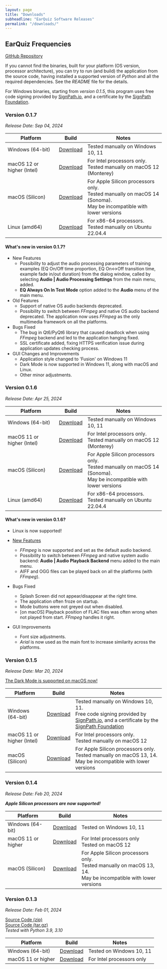 ```yaml
---
layout: page
title: "Downloads"
subheadline: "EarQuiz Software Releases"
permalink: "/downloads/"
---
```


## EarQuiz Frequencies

[GitHub Repository](https://github.com/Gdalik/EarQuiz_Frequencies) <br/>

If you cannot find the binaries, built for your platform (OS version, processor architecture), you can try to run 
(and build) the application from the source code, having installed a supported version of *Python* and all the required dependencies.
See the *README* file for the details.

For Windows binaries, starting from *version 0.1.5*, this program uses free code signing provided by [SignPath.io][9], 
and a certificate by the [SignPath Foundation][10].

### Version 0.1.7<br/>
*Release Date: Sep 04, 2024*

| Platform                   | Build          | Notes                                                                                                                       |
|----------------------------|----------------|-----------------------------------------------------------------------------------------------------------------------------|
| Windows (64-bit)           | [Download][15] | Tested manually on Windows 10, 11                                                                                           |
| macOS 12 or higher (Intel) | [Download][16] | For Intel processors only. <br/> Tested manually on macOS 12 (Monterey)                                                     |
| macOS (Silicon)            | [Download][17] | For Apple Silicon processors only. <br/> Tested manually on macOS 14 (Sonoma).<br/> May be incompatible with lower versions |
| Linux (amd64)              | [Download][18] | For x86-64 processors. <br/> Tested manually on Ubuntu 22.04.4                                                              |

#### What's new in version 0.1.7?

- New Features
  - Possibility to adjust the audio processing parameters of training examples
(EQ On/Off time proportion, EQ On↔︎Off transition time, example fade in/out duration) from the dialog window, 
called by selecting **Audio | Audio Processing Settings** from the main menu, added.
  - **EQ Always On In Test Mode** option added to the **Audio** menu of the main menu.
- Old Features
  - Support of native OS audio backends deprecated.
  - Possibility to switch between *FFmpeg* and native OS audio backend deprecated.
The application now uses *FFmpeg* as the only multimedia framework on all the platforms.
- Bugs Fixed
  - The bug in Qt6/PyQt6 library that caused deadlock when using *FFmpeg* backend and led to the application hanging fixed.
  - SSL certificate added, fixing HTTPS verification issue during application updates checking process.
- GUI Changes and Improvements
  - Application style changed to 'Fusion' on Windows 11
  - Dark Mode is now supported in Windows 11, along with macOS and Linux.
  - Other minor adjustments.

### Version 0.1.6<br/>
*Release Date: Apr 25, 2024*

| Platform                   | Build           | Notes                                                                                                                       |
|----------------------------|-----------------|-----------------------------------------------------------------------------------------------------------------------------|
| Windows (64-bit)           | [Download][11]  | Tested manually on Windows 10, 11                                                                                           |
| macOS 11 or higher (Intel) | [Download][12]  | For Intel processors only. <br/> Tested manually on macOS 12 (Monterey)                                                     |
| macOS (Silicon)            | [Download][13]  | For Apple Silicon processors only. <br/> Tested manually on macOS 14 (Sonoma).<br/> May be incompatible with lower versions |
| Linux (amd64)              | [Download][14]  | For x86-64 processors. <br/> Tested manually on Ubuntu 22.04.4                                                              |

#### What's new in version 0.1.6?

- Linux is now supported!

- [New Features](https://youtu.be/gnop0Z-3LWg)

  - *FFmpeg* is now supported and set as the default audio backend.
  - Possibility to switch between *FFmpeg* and native system audio backend: **Audio \| Audio Playback Backend** menu added to the main menu.
  - AIFF and OGG files can be played back on all the platforms (with *FFmpeg*).

- Bugs Fixed

  - Splash Screen did not appear/disappear at the right time.
  - The application often froze on startup.
  - Mode buttons were not greyed out when disabled.
  - [on macOS] Playback position of FLAC files was often wrong when not played from start. *FFmpeg* handles it right.

- GUI Improvements

  - Font size adjustments.
  - *Arial* is now used as the main font to increase similarity across the platforms.

### Version 0.1.5<br/>
*Release Date: Mar 20, 2024*

[The Dark Mode is supported on macOS now!](https://youtu.be/QNEA4jI1jw4)

| Platform                   | Build         | Notes                                                                                                                                       |
|----------------------------|---------------|---------------------------------------------------------------------------------------------------------------------------------------------|
| Windows (64-bit)           | [Download][6] | Tested manually on Windows 10, 11. <br/> Free code signing provided by [SignPath.io][9], and a certificate by the [SignPath Foundation][10] |
| macOS 11 or higher (Intel) | [Download][7] | For Intel processors only. <br/> Tested manually on macOS 12                                                                                |
| macOS (Silicon)            | [Download][8] | For Apple Silicon processors only. <br/> Tested manually on macOS 13, 14.<br/> May be incompatible with lower versions                      |

### Version 0.1.4<br/>
*Release Date: Feb 20, 2024*

***Apple Silicon processors are now supported!***


| Platform           | Build         | Notes                                                                                                                   |
|--------------------|---------------|-------------------------------------------------------------------------------------------------------------------------|
| Windows (64-bit)   | [Download][3] | Tested on Windows 10, 11                                                                                                |
| macOS 11 or higher | [Download][4] | For Intel processors only <br/> Tested on macOS 12                                                                      |
| macOS (Silicon)    | [Download][5] | For Apple Silicon processors only. <br/> Tested manually on macOS 13, 14.<br/> May be incompatible with lower versions  |


### Version 0.1.3 <br/>
*Release Date: Feb 01, 2024*

[Source Code (zip)](https://github.com/Gdalik/EarQuiz_Frequencies/archive/refs/tags/EarQuiz_Frequencies-v0.1.3.zip) <br/>
[Source Code (tar.gz)](https://github.com/Gdalik/EarQuiz_Frequencies/archive/refs/tags/EarQuiz_Frequencies-v0.1.3.tar.gz) <br/>
*Tested with Python 3.9, 3.10*

| Platform | Build         | Notes                       |
|----------|---------------|-----------------------------|
|Windows (64-bit) | [Download][1] | Tested on Windows 10, 11    |
| macOS 11 or higher | [Download][2] | For Intel processors only   |

[1]: https://github.com/Gdalik/EarQuiz_Frequencies/releases/download/EarQuiz_Frequencies-v0.1.3/eqfreq_v0.1.3.build-9.exe
[2]: https://github.com/Gdalik/EarQuiz_Frequencies/releases/download/EarQuiz_Frequencies-v0.1.3/EarQuiz.Frequencies.v0.1.3.pkg
[3]: https://github.com/Gdalik/EarQuiz_Frequencies/releases/download/EarQuiz_Frequencies-v0.1.4/eqfreq_v0.1.4-Windows.exe
[4]: https://github.com/Gdalik/EarQuiz_Frequencies/releases/download/EarQuiz_Frequencies-v0.1.4/EarQuiz_Frequencies-v0.1.4-macOS-Intel.pkg
[5]: https://github.com/Gdalik/EarQuiz_Frequencies/releases/download/EarQuiz_Frequencies-v0.1.4/EarQuiz_Frequencies-v0.1.4-macOS-Silicon.dmg
[6]: https://github.com/Gdalik/EarQuiz_Frequencies/releases/download/EarQuiz_Frequencies-v0.1.5/eqfreq_v0.1.5-Windows.exe
[7]: https://github.com/Gdalik/EarQuiz_Frequencies/releases/download/EarQuiz_Frequencies-v0.1.5/EarQuiz_Frequencies_v0.1.5-macOS-Intel.pkg
[8]: https://github.com/Gdalik/EarQuiz_Frequencies/releases/download/EarQuiz_Frequencies-v0.1.5/EarQuiz_Frequencies_v0.1.5-macOS-Silicon.dmg
[9]: https://signpath.io/
[10]: https://signpath.org/
[11]: https://github.com/Gdalik/EarQuiz_Frequencies/releases/download/EarQuiz_Frequencies-v0.1.6/eqfreq_v0.1.6-build-39-Windows.exe
[12]: https://github.com/Gdalik/EarQuiz_Frequencies/releases/download/EarQuiz_Frequencies-v0.1.6/EarQuiz_Frequencies_v0.1.6-macOS-Intel.pkg
[13]: https://github.com/Gdalik/EarQuiz_Frequencies/releases/download/EarQuiz_Frequencies-v0.1.6/EarQuiz_Frequencies_v0.1.6-macOS-Silicon.dmg
[14]: https://github.com/Gdalik/EarQuiz_Frequencies/releases/download/EarQuiz_Frequencies-v0.1.6/earquiz-frequencies_0.1.6-01_amd64.deb
[15]: https://github.com/Gdalik/EarQuiz_Frequencies/releases/download/EarQuiz_Frequencies-v0.1.7/eqfreq_v0.1.7-build-42.exe
[16]: https://github.com/Gdalik/EarQuiz_Frequencies/releases/download/EarQuiz_Frequencies-v0.1.7/EarQuiz_Frequencies-v0.1.7-macOS-Intel.pkg
[17]: https://github.com/Gdalik/EarQuiz_Frequencies/releases/download/EarQuiz_Frequencies-v0.1.7/EarQuiz_Frequencies-v0.1.7-macOS-Silicon.dmg
[18]: https://github.com/Gdalik/EarQuiz_Frequencies/releases/download/EarQuiz_Frequencies-v0.1.7/earquiz-frequencies_0.1.7-01_amd64.deb